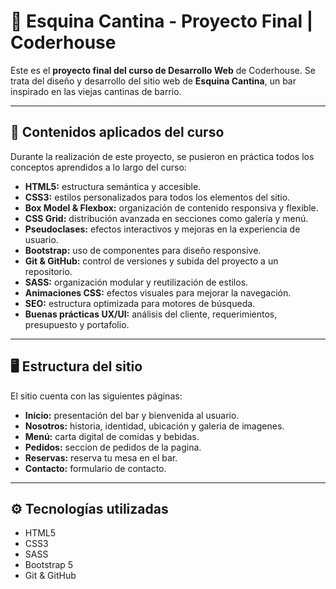 # 🌮 Esquina Cantina - Proyecto Final | Coderhouse

Este es el **proyecto final del curso de Desarrollo Web** de Coderhouse. Se trata del diseño y desarrollo del sitio web de **Esquina Cantina**, un bar inspirado en las viejas cantinas de barrio.

---

## 🧠 Contenidos aplicados del curso

Durante la realización de este proyecto, se pusieron en práctica todos los conceptos aprendidos a lo largo del curso:

- **HTML5:** estructura semántica y accesible.
- **CSS3:** estilos personalizados para todos los elementos del sitio.
- **Box Model & Flexbox:** organización de contenido responsiva y flexible.
- **CSS Grid:** distribución avanzada en secciones como galería y menú.
- **Pseudoclases:** efectos interactivos y mejoras en la experiencia de usuario.
- **Bootstrap:** uso de componentes para diseño responsive.
- **Git & GitHub:** control de versiones y subida del proyecto a un repositorio.
- **SASS:** organización modular y reutilización de estilos.
- **Animaciones CSS:** efectos visuales para mejorar la navegación.
- **SEO:** estructura optimizada para motores de búsqueda.
- **Buenas prácticas UX/UI:** análisis del cliente, requerimientos, presupuesto y portafolio.

---

## 🖥️ Estructura del sitio

El sitio cuenta con las siguientes páginas:

- **Inicio:** presentación del bar y bienvenida al usuario.
- **Nosotros:** historia, identidad, ubicación y galeria de imagenes.
- **Menú:** carta digital de comidas y bebidas.
- **Pedidos:** seccion de pedidos de la pagina.
- **Reservas:** reserva tu mesa en el bar.
- **Contacto:** formulario de contacto.

---

## ⚙️ Tecnologías utilizadas

- HTML5
- CSS3
- SASS
- Bootstrap 5
- Git & GitHub
